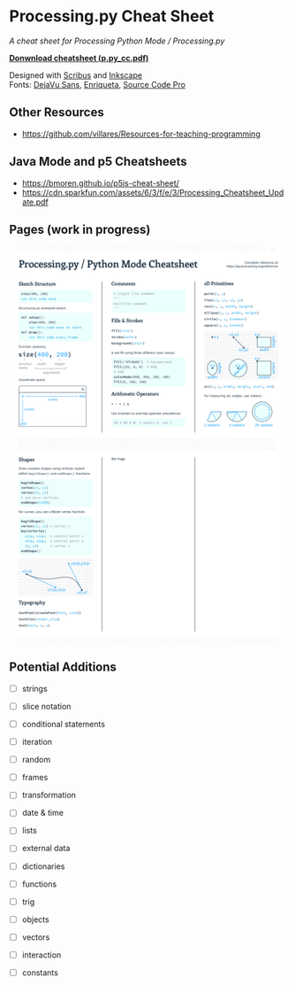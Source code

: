 # Processing.py Cheat Sheet

*A cheat sheet for Processing Python Mode / Processing.py*

**[Donwnload cheatsheet (p.py_cc.pdf)](p.py_cc.pdf)**

Designed with [Scribus](https://www.scribus.net/) and [Inkscape](https://inkscape.org/)  
Fonts: [DejaVu Sans](https://dejavu-fonts.github.io/), [Enriqueta](https://fonts.google.com/specimen/Enriqueta), [Source Code Pro](https://fonts.google.com/specimen/Source+Code+Pro)

## Other Resources

* https://github.com/villares/Resources-for-teaching-programming

## Java Mode and p5 Cheatsheets 

* https://bmoren.github.io/p5js-cheat-sheet/
* https://cdn.sparkfun.com/assets/6/3/f/e/3/Processing_Cheatsheet_Update.pdf

## Pages (work in progress)

![](img/page_1.png)  
![](img/page_2.png)

## Potential Additions

- [ ] strings
- [ ] slice notation
- [ ] conditional statements 
- [ ] iteration
- [ ] random
- [ ] frames
- [ ] transformation
- [ ] date & time
- [ ] lists
- [ ] external data
- [ ] dictionaries
- [ ] functions
- [ ] trig
- [ ] objects
- [ ] vectors
- [ ] interaction
- [ ] constants

